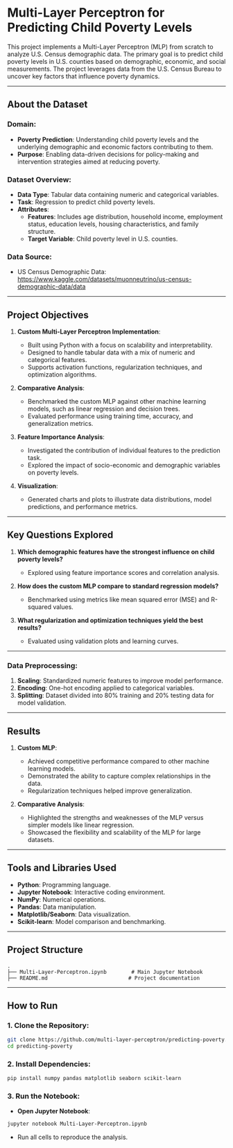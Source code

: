 # Multi-Layer Perceptron for Predicting Child Poverty Levels

This project implements a Multi-Layer Perceptron (MLP) from scratch to analyze U.S. Census demographic data. The primary goal is to predict child poverty levels in U.S. counties based on demographic, economic, and social measurements. The project leverages data from the U.S. Census Bureau to uncover key factors that influence poverty dynamics.

---

## About the Dataset

### Domain:
- **Poverty Prediction**: Understanding child poverty levels and the underlying demographic and economic factors contributing to them.
- **Purpose**: Enabling data-driven decisions for policy-making and intervention strategies aimed at reducing poverty.

### Dataset Overview:
- **Data Type**: Tabular data containing numeric and categorical variables.
- **Task**: Regression to predict child poverty levels.
- **Attributes**:
  - **Features**: Includes age distribution, household income, employment status, education levels, housing characteristics, and family structure.
  - **Target Variable**: Child poverty level in U.S. counties.

### Data Source:
- US Census Demographic Data: https://www.kaggle.com/datasets/muonneutrino/us-census-demographic-data/data

---

## Project Objectives

1. **Custom Multi-Layer Perceptron Implementation**:
   - Built using Python with a focus on scalability and interpretability.
   - Designed to handle tabular data with a mix of numeric and categorical features.
   - Supports activation functions, regularization techniques, and optimization algorithms.

2. **Comparative Analysis**:
   - Benchmarked the custom MLP against other machine learning models, such as linear regression and decision trees.
   - Evaluated performance using training time, accuracy, and generalization metrics.

3. **Feature Importance Analysis**:
   - Investigated the contribution of individual features to the prediction task.
   - Explored the impact of socio-economic and demographic variables on poverty levels.

4. **Visualization**:
   - Generated charts and plots to illustrate data distributions, model predictions, and performance metrics.

---

## Key Questions Explored

1. **Which demographic features have the strongest influence on child poverty levels?**
   - Explored using feature importance scores and correlation analysis.

2. **How does the custom MLP compare to standard regression models?**
   - Benchmarked using metrics like mean squared error (MSE) and R-squared values.

3. **What regularization and optimization techniques yield the best results?**
   - Evaluated using validation plots and learning curves.

---

### Data Preprocessing:
1. **Scaling**: Standardized numeric features to improve model performance.
2. **Encoding**: One-hot encoding applied to categorical variables.
3. **Splitting**: Dataset divided into 80% training and 20% testing data for model validation.

---

## Results

1. **Custom MLP**:
   - Achieved competitive performance compared to other machine learning models.
   - Demonstrated the ability to capture complex relationships in the data.
   - Regularization techniques helped improve generalization.

2. **Comparative Analysis**:
   - Highlighted the strengths and weaknesses of the MLP versus simpler models like linear regression.
   - Showcased the flexibility and scalability of the MLP for large datasets.

---

## Tools and Libraries Used

- **Python**: Programming language.
- **Jupyter Notebook**: Interactive coding environment.
- **NumPy**: Numerical operations.
- **Pandas**: Data manipulation.
- **Matplotlib/Seaborn**: Data visualization.
- **Scikit-learn**: Model comparison and benchmarking.

---

## Project Structure

```plaintext
.
├── Multi-Layer-Perceptron.ipynb        # Main Jupyter Notebook
├── README.md                          # Project documentation
```

---

## How to Run

### 1. Clone the Repository:
```bash
git clone https://github.com/multi-layer-perceptron/predicting-poverty.git
cd predicting-poverty
```

### 2. Install Dependencies:
```bash
pip install numpy pandas matplotlib seaborn scikit-learn
```

### 3. Run the Notebook:
- **Open Jupyter Notebook**:
```bash
jupyter notebook Multi-Layer-Perceptron.ipynb
```
- Run all cells to reproduce the analysis.

